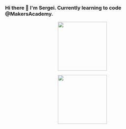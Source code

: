 ### Hi there 👋 I'm Sergei. Currently learning to code @MakersAcademy.

<!--
**s-palmer/s-palmer** is a ✨ _special_ ✨ repository because its `README.md` (this file) appears on your GitHub profile.

Here are some ideas to get you started:

- 🔭 I’m currently working on ...
- 🌱 I’m currently learning ...
- 👯 I’m looking to collaborate on ...
- 🤔 I’m looking for help with ...
- 💬 Ask me about ...
- 📫 How to reach me: ...
- 😄 Pronouns: ...
- ⚡ Fun fact: ...
-->
<div>
<p align="center">
    <img align="center" height="160px" src="https://github-readme-stats.vercel.app/api/top-langs/?username=adrianeyre&layout=compact&theme=radical" />
  </p>
</div>
<div>
  <p align="center">
    <img align="center" height="160px"  src="https://github-readme-stats.vercel.app/api?username=s-palmer&show_icons=true&theme=radical&&hide=contribs&count_private=true" />
    </p?
 </div>
